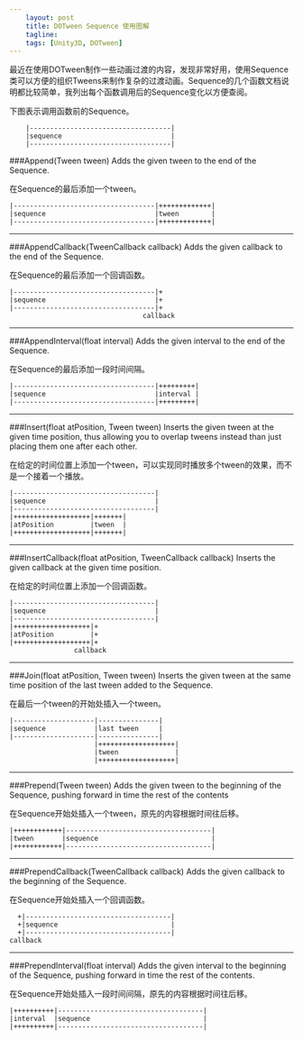 ```yaml
---
    layout: post
    title: DOTween Sequence 使用图解
    tagline: 
    tags: [Unity3D, DOTween]
---
```


最近在使用DOTween制作一些动画过渡的内容，发现非常好用，使用Sequence类可以方便的组织Tweens来制作复杂的过渡动画。Sequence的几个函数文档说明都比较简单，我列出每个函数调用后的Sequence变化以方便查阅。

下图表示调用函数前的Sequence。

```
	|-----------------------------------|
	|sequence                           |
	|-----------------------------------|
```



###Append(Tween tween)
Adds the given tween to the end of the Sequence.

在Sequence的最后添加一个tween。

```
|-----------------------------------|+++++++++++++|
|sequence                           |tween        |
|-----------------------------------|+++++++++++++|
```

___


###AppendCallback(TweenCallback callback)
Adds the given callback to the end of the Sequence.

在Sequence的最后添加一个回调函数。

```
|-----------------------------------|+
|sequence                           |+
|-----------------------------------|+
                                 callback
```

___

###AppendInterval(float interval)
Adds the given interval to the end of the Sequence.

在Sequence的最后添加一段时间间隔。

```
|-----------------------------------|+++++++++|
|sequence                           |interval |
|-----------------------------------|+++++++++|
```

___


###Insert(float atPosition, Tween tween)
Inserts the given tween at the given time position, thus allowing you to overlap tweens instead than just placing them one after each other.

在给定的时间位置上添加一个tween，可以实现同时播放多个tween的效果，而不是一个接着一个播放。

```
|-----------------------------------|
|sequence                           |
|-----------------------------------|
|+++++++++++++++++++|+++++++|
|atPosition         |tween  |
|+++++++++++++++++++|+++++++|
```

___


###InsertCallback(float atPosition, TweenCallback callback)
Inserts the given callback at the given time position.

在给定的时间位置上添加一个回调函数。

```
|-----------------------------------|
|sequence                           |
|-----------------------------------|
|+++++++++++++++++++|+
|atPosition         |+
|+++++++++++++++++++|+
                callback
```

___


###Join(float atPosition, Tween tween)
Inserts the given tween at the same time position of the last tween added to the Sequence.

在最后一个tween的开始处插入一个tween。

```
|--------------------|---------------|
|sequence            |last tween     |
|--------------------|---------------|
                     |+++++++++++++++++++|
                     |tween              |
                     |+++++++++++++++++++|
```

___

###Prepend(Tween tween)
Adds the given tween to the beginning of the Sequence, pushing forward in time the rest of the contents

在Sequence开始处插入一个tween，原先的内容根据时间往后移。

```
|++++++++++++|------------------------------------|
|tween       |sequence                            |
|++++++++++++|------------------------------------|

```

___


###PrependCallback(TweenCallback callback)
Adds the given callback to the beginning of the Sequence.

在Sequence开始处插入一个回调函数。

```
  +|------------------------------------|
  +|sequence                            |
  +|------------------------------------|
callback
```

___


###PrependInterval(float interval)
Adds the given interval to the beginning of the Sequence, pushing forward in time the rest of the contents.

在Sequence开始处插入一段时间间隔，原先的内容根据时间往后移。

```
|++++++++++|------------------------------------|
|interval  |sequence                            |
|++++++++++|------------------------------------|
```
